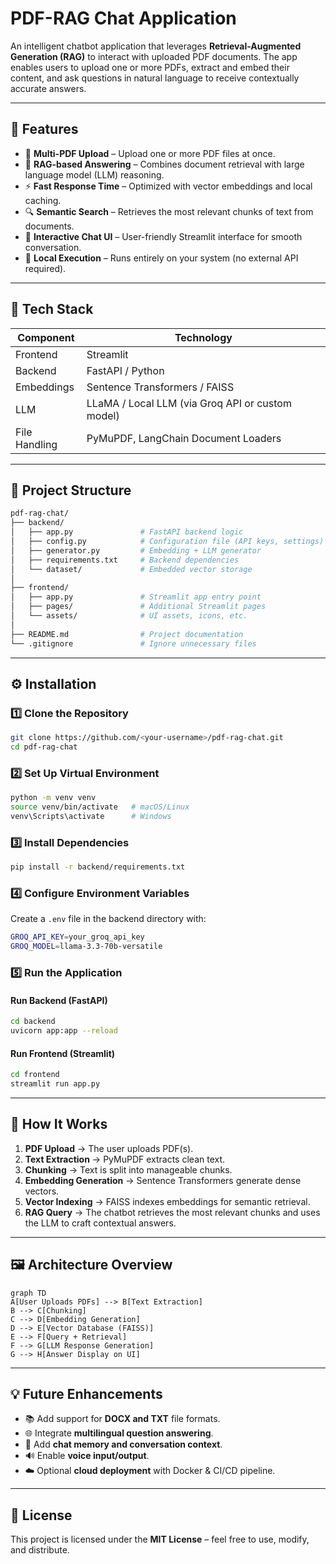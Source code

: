# PDF-RAG Chat Application

An intelligent chatbot application that leverages **Retrieval-Augmented Generation (RAG)** to interact with uploaded PDF documents. The app enables users to upload one or more PDFs, extract and embed their content, and ask questions in natural language to receive contextually accurate answers.

---

## 🚀 Features

- 📄 **Multi-PDF Upload** – Upload one or more PDF files at once.
- 🧠 **RAG-based Answering** – Combines document retrieval with large language model (LLM) reasoning.
- ⚡ **Fast Response Time** – Optimized with vector embeddings and local caching.
- 🔍 **Semantic Search** – Retrieves the most relevant chunks of text from documents.
- 💬 **Interactive Chat UI** – User-friendly Streamlit interface for smooth conversation.
- 🔐 **Local Execution** – Runs entirely on your system (no external API required).

---

## 🧩 Tech Stack

| Component | Technology |
|------------|-------------|
| Frontend | Streamlit |
| Backend | FastAPI / Python |
| Embeddings | Sentence Transformers / FAISS |
| LLM | LLaMA / Local LLM (via Groq API or custom model) |
| File Handling | PyMuPDF, LangChain Document Loaders |

---

## 📁 Project Structure

```bash
pdf-rag-chat/
├── backend/
│   ├── app.py               # FastAPI backend logic
│   ├── config.py            # Configuration file (API keys, settings)
│   ├── generator.py         # Embedding + LLM generator
│   ├── requirements.txt     # Backend dependencies
│   └── dataset/             # Embedded vector storage
│
├── frontend/
│   ├── app.py               # Streamlit app entry point
│   ├── pages/               # Additional Streamlit pages
│   └── assets/              # UI assets, icons, etc.
│
├── README.md                # Project documentation
└── .gitignore               # Ignore unnecessary files
```

---

## ⚙️ Installation

### 1️⃣ Clone the Repository
```bash
git clone https://github.com/<your-username>/pdf-rag-chat.git
cd pdf-rag-chat
```

### 2️⃣ Set Up Virtual Environment
```bash
python -m venv venv
source venv/bin/activate   # macOS/Linux
venv\Scripts\activate      # Windows
```

### 3️⃣ Install Dependencies
```bash
pip install -r backend/requirements.txt
```

### 4️⃣ Configure Environment Variables
Create a `.env` file in the backend directory with:
```bash
GROQ_API_KEY=your_groq_api_key
GROQ_MODEL=llama-3.3-70b-versatile
```

### 5️⃣ Run the Application
#### Run Backend (FastAPI)
```bash
cd backend
uvicorn app:app --reload
```

#### Run Frontend (Streamlit)
```bash
cd frontend
streamlit run app.py
```

---

## 🧠 How It Works

1. **PDF Upload** → The user uploads PDF(s).
2. **Text Extraction** → PyMuPDF extracts clean text.
3. **Chunking** → Text is split into manageable chunks.
4. **Embedding Generation** → Sentence Transformers generate dense vectors.
5. **Vector Indexing** → FAISS indexes embeddings for semantic retrieval.
6. **RAG Query** → The chatbot retrieves the most relevant chunks and uses the LLM to craft contextual answers.

---

## 🖼️ Architecture Overview

```mermaid
graph TD
A[User Uploads PDFs] --> B[Text Extraction]
B --> C[Chunking]
C --> D[Embedding Generation]
D --> E[Vector Database (FAISS)]
E --> F[Query + Retrieval]
F --> G[LLM Response Generation]
G --> H[Answer Display on UI]
```

---

## 💡 Future Enhancements

- 📚 Add support for **DOCX and TXT** file formats.
- 🌐 Integrate **multilingual question answering**.
- 🧩 Add **chat memory and conversation context**.
- 🔊 Enable **voice input/output**.
- ☁️ Optional **cloud deployment** with Docker & CI/CD pipeline.

---

## 🪪 License

This project is licensed under the **MIT License** – feel free to use, modify, and distribute.
